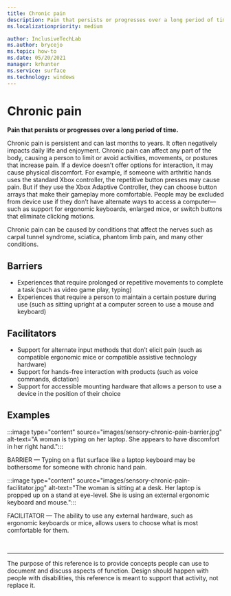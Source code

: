 ```yaml
---
title: Chronic pain
description: Pain that persists or progresses over a long period of time
ms.localizationpriority: medium

author: InclusiveTechLab
ms.author: brycejo 
ms.topic: how-to
ms.date: 05/20/2021
manager: krhunter
ms.service: surface
ms.technology: windows
---
```


# Chronic pain

**Pain that persists or progresses over a long period of time.**

Chronic pain is persistent and can last months to years. It often negatively impacts daily life and enjoyment. Chronic pain can affect any part of the body, causing a person to limit or avoid activities, movements, or postures that increase pain. If a device doesn’t offer options for interaction, it may cause physical discomfort. For example, if someone with arthritic hands uses the standard Xbox controller, the repetitive button presses may cause pain. But if they use the Xbox Adaptive Controller, they can choose button arrays that make their gameplay more comfortable. People may be excluded from device use if they don’t have alternate ways to access a computer—such as support for ergonomic keyboards, enlarged mice, or switch buttons that eliminate clicking motions.

Chronic pain can be caused by conditions that affect the nerves such as carpal tunnel syndrome, sciatica, phantom limb pain, and many other conditions.

## Barriers
* Experiences that require prolonged or repetitive movements to complete a task (such as video game play, typing)​
* Experiences that require a person to maintain a certain posture during use (such as sitting upright at a computer screen to use a mouse and keyboard)


## Facilitators

* Support for alternate input methods that don’t elicit pain (such as compatible ergonomic mice or compatible assistive technology hardware)​
* Support for hands-free interaction with products (such as voice commands, dictation)​
* Support for accessible mounting hardware that allows a person to use a device in the position of their choice


## Examples

:::image type="content" source="images/sensory-chronic-pain-barrier.jpg" alt-text="A woman is typing on her laptop. She appears to have discomfort in her right hand.":::

BARRIER — Typing on a flat surface like a laptop keyboard may be bothersome for someone with chronic hand pain. 

:::image type="content" source="images/sensory-chronic-pain-facilitator.jpg" alt-text="The woman is sitting at a desk. Her laptop is propped up on a stand at eye-level. She is using an external ergonomic keyboard and mouse.":::

FACILITATOR — The ability to use any external hardware, such as ergonomic keyboards or mice, allows users to choose what is most comfortable for them. 

&nbsp;

[comment]: # (Footer statement)
___
The purpose of this reference is to provide concepts people can use to document and discuss aspects of function. Design should happen with people with disabilities, this reference is meant to support that activity, not replace it. 